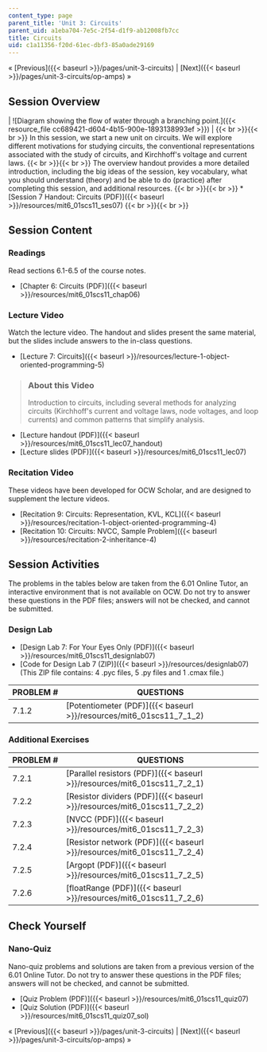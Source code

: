 ```yaml
---
content_type: page
parent_title: 'Unit 3: Circuits'
parent_uid: a1eba704-7e5c-2f54-d1f9-ab12008fb7cc
title: Circuits
uid: c1a11356-f20d-61ec-dbf3-85a0ade29169
---
```


« [Previous]({{< baseurl >}}/pages/unit-3-circuits) | [Next]({{< baseurl >}}/pages/unit-3-circuits/op-amps) »

Session Overview
----------------

| ![Diagram showing the flow of water through a branching point.]({{< resource_file cc689421-d604-4b15-900e-1893138993ef >}}) |  {{< br >}}{{< br >}} In this session, we start a new unit on circuits. We will explore different motivations for studying circuits, the conventional representations associated with the study of circuits, and Kirchhoff's voltage and current laws. {{< br >}}{{< br >}} The overview handout provides a more detailed introduction, including the big ideas of the session, key vocabulary, what you should understand (theory) and be able to do (practice) after completing this session, and additional resources. {{< br >}}{{< br >}} *   [Session 7 Handout: Circuits (PDF)]({{< baseurl >}}/resources/mit6_01scs11_ses07) {{< br >}}{{< br >}}  

Session Content
---------------

### Readings

Read sections 6.1-6.5 of the course notes.

*   [Chapter 6: Circuits (PDF)]({{< baseurl >}}/resources/mit6_01scs11_chap06)

### Lecture Video

Watch the lecture video. The handout and slides present the same material, but the slides include answers to the in-class questions.

*   [Lecture 7: Circuits]({{< baseurl >}}/resources/lecture-1-object-oriented-programming-5)

> ### About this Video
> 
> Introduction to circuits, including several methods for analyzing circuits (Kirchhoff's current and voltage laws, node voltages, and loop currents) and common patterns that simplify analysis.

*   [Lecture handout (PDF)]({{< baseurl >}}/resources/mit6_01scs11_lec07_handout)
*   [Lecture slides (PDF)]({{< baseurl >}}/resources/mit6_01scs11_lec07)

### Recitation Video

These videos have been developed for OCW Scholar, and are designed to supplement the lecture videos.

*   [Recitation 9: Circuits: Representation, KVL, KCL]({{< baseurl >}}/resources/recitation-1-object-oriented-programming-4)
*   [Recitation 10: Circuits: NVCC, Sample Problem]({{< baseurl >}}/resources/recitation-2-inheritance-4)

Session Activities
------------------

The problems in the tables below are taken from the 6.01 Online Tutor, an interactive environment that is not available on OCW. Do not try to answer these questions in the PDF files; answers will not be checked, and cannot be submitted.

### Design Lab

*   [Design Lab 7: For Your Eyes Only (PDF)]({{< baseurl >}}/resources/mit6_01scs11_designlab07)
*   [Code for Design Lab 7 (ZIP)]({{< baseurl >}}/resources/designlab07) (This ZIP file contains: 4 .pyc files, 5 .py files and 1 .cmax file.)

| PROBLEM # | QUESTIONS |
| --- | --- |
| 7.1.2 | [Potentiometer (PDF)]({{< baseurl >}}/resources/mit6_01scs11_7_1_2) 

### Additional Exercises

| PROBLEM # | QUESTIONS |
| --- | --- |
| 7.2.1 | [Parallel resistors (PDF)]({{< baseurl >}}/resources/mit6_01scs11_7_2_1) |
| 7.2.2 | [Resistor dividers (PDF)]({{< baseurl >}}/resources/mit6_01scs11_7_2_2) |
| 7.2.3 | [NVCC (PDF)]({{< baseurl >}}/resources/mit6_01scs11_7_2_3) |
| 7.2.4 | [Resistor network (PDF)]({{< baseurl >}}/resources/mit6_01scs11_7_2_4) |
| 7.2.5 | [Argopt (PDF)]({{< baseurl >}}/resources/mit6_01scs11_7_2_5) |
| 7.2.6 | [floatRange (PDF)]({{< baseurl >}}/resources/mit6_01scs11_7_2_6) 

Check Yourself
--------------

### Nano-Quiz

Nano-quiz problems and solutions are taken from a previous version of the 6.01 Online Tutor. Do not try to answer these questions in the PDF files; answers will not be checked, and cannot be submitted.

*   [Quiz Problem (PDF)]({{< baseurl >}}/resources/mit6_01scs11_quiz07)
*   [Quiz Solution (PDF)]({{< baseurl >}}/resources/mit6_01scs11_quiz07_sol)

« [Previous]({{< baseurl >}}/pages/unit-3-circuits) | [Next]({{< baseurl >}}/pages/unit-3-circuits/op-amps) »